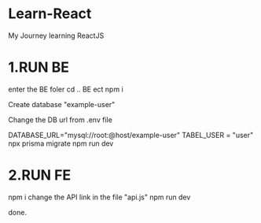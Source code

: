 # Learn-React
My Journey learning ReactJS

# 1.RUN BE
enter the BE foler cd .. BE ect
npm i

Create database "example-user"

Change the DB url from .env file

DATABASE_URL="mysql://root:@host/example-user"
TABEL_USER = "user"
npx prisma migrate
npm run dev

# 2.RUN FE
npm i
change the API link in the file "api.js"
npm run dev

done.
